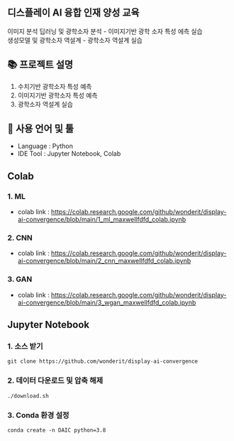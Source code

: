 ## 디스플레이 AI 융합 인재 양성 교육
이미지 분석 딥러닝 및 광학소자 분석 - 이미지기반 광학 소자 특성 에측 실습 <br>
생성모델 및 광학소자 역설계 - 광학소자 역설계 실습

## 📚 프로젝트 설명

1. 수치기반 광학소자 특성 예측 <br>
2. 이미지기반 광학소자 특성 예측 <br>
3. 광학소자 역설계 실습 <br>

## 📝 사용 언어 및 툴 

- Language : Python
- IDE Tool : Jupyter Notebook, Colab

## Colab

### 1. ML
- colab link : https://colab.research.google.com/github/wonderit/display-ai-convergence/blob/main/1_ml_maxwellfdfd_colab.ipynb


### 2. CNN
- colab link : https://colab.research.google.com/github/wonderit/display-ai-convergence/blob/main/2_cnn_maxwellfdfd_colab.ipynb


### 3. GAN
- colab link : https://colab.research.google.com/github/wonderit/display-ai-convergence/blob/main/3_wgan_maxwellfdfd_colab.ipynb


## Jupyter Notebook 

### 1. 소스 받기
```
git clone https://github.com/wonderit/display-ai-convergence
```

### 2. 데이터 다운로드 및 압축 해제
```
./download.sh
```

### 3. Conda 환경 설정
```
conda create -n DAIC python=3.8
```